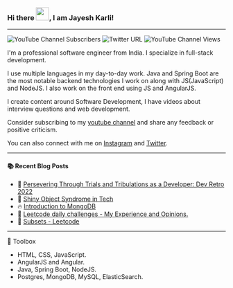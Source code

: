 ### Hi there <img src="https://raw.githubusercontent.com/MartinHeinz/MartinHeinz/master/wave.gif" width="30px">, I am Jayesh Karli! 

---

![YouTube Channel Subscribers](https://img.shields.io/youtube/channel/subscribers/UCBx3lI4R6bRGJhbiu4A_uCA?label=People%20subscribed%20to%20my%20YT%20channel&style=social)
![Twitter URL](https://img.shields.io/twitter/url?label=My%20Twitter%20&style=social&url=https%3A%2F%2Ftwitter.com%2FJayeshKarli)
![YouTube Channel Views](https://img.shields.io/youtube/channel/views/UCBx3lI4R6bRGJhbiu4A_uCA?label=Total%20views%20on%20my%20channel)

I'm a professional software engineer from India. I specialize in full-stack development. 

I use multiple languages in my day-to-day work. Java and Spring Boot are the most notable backend technologies I work on along with JS(JavaScript) and NodeJS. I also work on the front end using JS and AngularJS.

I create content around Software Development, I have videos about interview questions and web development.

Consider subscribing to my [youtube channel](https://www.youtube.com/channel/UCBx3lI4R6bRGJhbiu4A_uCA) and share any feedback or positive criticism.

You can also connect with me on [Instagram](https://www.instagram.com/jrk4real) and [Twitter](https://twitter.com/JayeshKarli).

---

#### :books: Recent Blog Posts
<!-- BLOGPOSTS:START -->
 - 💯 [Persevering Through Trials and Tribulations as a Developer: Dev Retro 2022](https://blog.jayeshkarli.dev/persevering-through-trials-and-tribulations-as-a-developer-dev-retro-2022)
 - 💫 [Shiny Object Syndrome in Tech](https://blog.jayeshkarli.dev/shiny-object-syndrome-in-tech)
 - 🔥 [Introduction to MongoDB](https://blog.jayeshkarli.dev/introduction-to-mongodb)
 - 💯 [Leetcode daily challenges - My Experience and Opinions.](https://blog.jayeshkarli.dev/leetcode-daily-challenges-my-experience-and-opinions)
 - 🚀 [Subsets - Leetcode](https://blog.jayeshkarli.dev/subsets-leetcode)<!-- BLOGPOSTS:END -->

---
🧰 Toolbox

 - HTML, CSS, JavaScript.
 - AngularJS and Angular.
 - Java, Spring Boot, NodeJS.
 - Postgres, MongoDB, MySQL, ElasticSearch.


<!--
**kjammes/kjammes** is a ✨ _special_ ✨ repository because its `README.md` (this file) appears on your GitHub profile.

Here are some ideas to get you started:

- 🔭 I’m currently working on ...
- 🌱 I’m currently learning ...
- 👯 I’m looking to collaborate on ...
- 🤔 I’m looking for help with ...
- 💬 Ask me about ...
- 📫 How to reach me: ...
- 😄 Pronouns: ...
- ⚡ Fun fact: ...
-->
